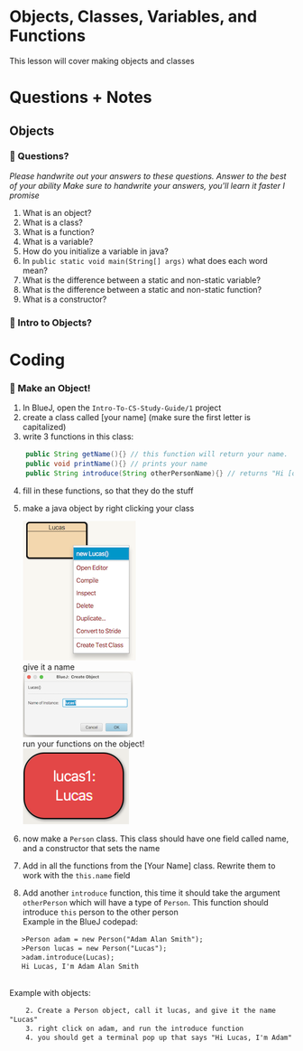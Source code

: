 # Objects, Classes, Variables, and Functions

This lesson will cover making objects and classes

# Questions + Notes
## Objects
### 📝 Questions?
*Please handwrite out your answers to these questions. Answer to the best of your ability*
*Make sure to handwrite your answers, you'll learn it faster I promise*
1. What is an object?
2. What is a class?
3. What is a function?
4. What is a variable?
5. How do you initialize a variable in java?
6. In `public static void main(String[] args)` what does each word mean?
7. What is the difference between a static and non-static variable?
8. What is the difference between a static and non-static function?
9. What is a constructor?

### 📖 Intro to Objects?


# Coding
### 🤖 Make an Object!

1. In BlueJ, open the `Intro-To-CS-Study-Guide/1` project
2. create a class called [your name] (make sure the first letter is capitalized)
3. write 3 functions in this class:
```java
    public String getName(){} // this function will return your name.
    public void printName(){} // prints your name
    public String introduce(String otherPersonName){} // returns "Hi [other person's name], I'm [your name]"
```
4. fill in these functions, so that they do the stuff
5. make a java object by right clicking your class<br>

	![make object picture](./images/make_object.png)<br>
give it a name<br>
	![name object picture](./images/name_object.png)<br>
run your functions on the object!<br>
	![object picture](./images/object.png)<br>

6. now make a `Person` class. This class should have one field called name, and a constructor that sets the name
7. Add in all the functions from the [Your Name] class. Rewrite them to work with the `this.name` field
8. Add another `introduce` function, this time it should take the argument `otherPerson` which will have a type of `Person`. This function should introduce `this` person to the other person
<br>Example in the BlueJ codepad:
 ```
	>Person adam = new Person("Adam Alan Smith");
	>Person lucas = new Person("Lucas");
	>adam.introduce(Lucas);
	Hi Lucas, I'm Adam Alan Smith 
```
<br>Example with objects:
```	1. Create a Person object, with a name of instance as adam, and give it the name "Adam"
	2. Create a Person object, call it lucas, and give it the name "Lucas"
	3. right click on adam, and run the introduce function
	4. you should get a terminal pop up that says "Hi Lucas, I'm Adam"
```

